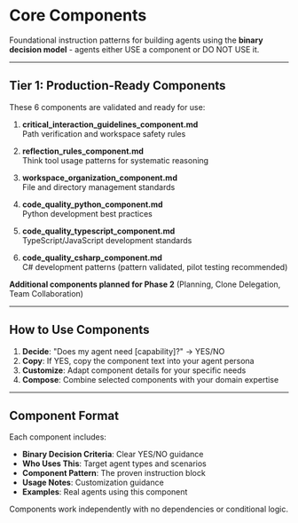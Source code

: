 # Core Components

Foundational instruction patterns for building agents using the **binary decision model** - agents either USE a component or DO NOT USE it.

---

## Tier 1: Production-Ready Components

These 6 components are validated and ready for use:

1. **critical_interaction_guidelines_component.md**  
   Path verification and workspace safety rules

2. **reflection_rules_component.md**  
   Think tool usage patterns for systematic reasoning

3. **workspace_organization_component.md**  
   File and directory management standards

4. **code_quality_python_component.md**  
   Python development best practices

5. **code_quality_typescript_component.md**  
   TypeScript/JavaScript development standards

6. **code_quality_csharp_component.md**  
   C# development patterns (pattern validated, pilot testing recommended)

**Additional components planned for Phase 2** (Planning, Clone Delegation, Team Collaboration)

---

## How to Use Components

1. **Decide**: "Does my agent need [capability]?" → YES/NO
2. **Copy**: If YES, copy the component text into your agent persona
3. **Customize**: Adapt component details for your specific needs
4. **Compose**: Combine selected components with your domain expertise

---

## Component Format

Each component includes:
- **Binary Decision Criteria**: Clear YES/NO guidance
- **Who Uses This**: Target agent types and scenarios
- **Component Pattern**: The proven instruction block
- **Usage Notes**: Customization guidance
- **Examples**: Real agents using this component

Components work independently with no dependencies or conditional logic.
